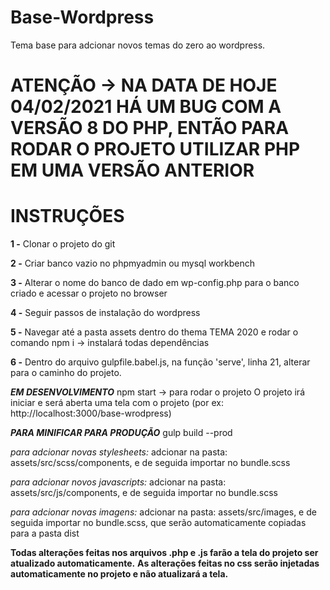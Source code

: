 # Base-Wordpress
Tema base para adcionar novos temas do zero ao wordpress.

# ATENÇÃO -> NA DATA DE HOJE 04/02/2021 HÁ UM BUG COM A VERSÃO 8 DO PHP, ENTÃO PARA RODAR O PROJETO UTILIZAR PHP EM UMA VERSÃO ANTERIOR

# **INSTRUÇÕES** #

**1 -** Clonar o projeto do git

**2 -** Criar banco vazio no phpmyadmin ou mysql workbench

**3 -** Alterar o nome do banco de dado em wp-config.php para o banco criado e acessar o projeto no browser

**4 -** Seguir passos de instalação do wordpress

**5 -** Navegar até a pasta assets dentro do thema TEMA 2020 e rodar o comando npm i -> instalará todas dependências

**6 -** Dentro do arquivo gulpfile.babel.js, na função 'serve', linha 21, alterar para o caminho do projeto.


**_EM DESENVOLVIMENTO_**
npm start -> para rodar o projeto 
	O projeto irá iniciar e será aberta uma tela com o projeto (por ex: http://localhost:3000/base-wrodpress)

**_PARA MINIFICAR PARA PRODUÇÃO_**
gulp build --prod


*para adcionar novas stylesheets:*
adcionar na pasta: assets/src/scss/components, e de seguida importar no bundle.scss


*para adcionar novos javascripts:*
adcionar na pasta: assets/src/js/components, e de seguida importar no bundle.scss


*para adcionar novas imagens:*
adcionar na pasta: assets/src/images, e de seguida importar no bundle.scss, que serão automaticamente copiadas para a pasta dist


**Todas alterações feitas nos arquivos .php e .js farão a tela do projeto ser atualizado automaticamente.**
**As alterações feitas no css serão injetadas automaticamente no projeto e não atualizará a tela.**
